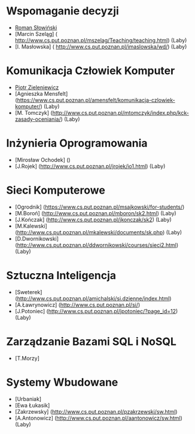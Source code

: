 # Wspomaganie decyzji
- [Roman Słowiński](http://www.cs.put.poznan.pl/mkadzinski/wd/) 
- [Marcin Szeląg] ( http://www.cs.put.poznan.pl/mszelag/Teaching/teaching.html) (Laby)
- [I. Masłowska] ( http://www.cs.put.poznan.pl/imaslowska/wd/) (Laby)

# Komunikacja Człowiek Komputer
- [Piotr Zieleniewicz]()
- [Agnieszka Mensfelt] (https://www.cs.put.poznan.pl/amensfelt/komunikacja-czlowiek-komputer/) (Laby)
- [M. Tomczyk] (http://www.cs.put.poznan.pl/mtomczyk/index.php/kck-zasady-oceniania/) (Laby)

# Inżynieria Oprogramowania
- [Mirosław Ochodek] ()
- [J.Rojek] (http://www.cs.put.poznan.pl/jrojek/io1.html) (Laby)

# Sieci Komputerowe
- [Ogrodnik] (https://www.cs.put.poznan.pl/msajkowski/for-students/)
- [M.Boroń] (http://www.cs.put.poznan.pl/mboron/sk2.html) (Laby)
- [J.Kończak] (http://www.cs.put.poznan.pl/jkonczak/sk2) (Laby)
- [M.Kalewski] (http://www.cs.put.poznan.pl/mkalewski/documents/sk.php) (Laby)
- [D.Dwornikowski] (http://www.cs.put.poznan.pl/ddwornikowski/courses/sieci2.html) (Laby)

# Sztuczna Inteligencja
- [Sweterek] (http://www.cs.put.poznan.pl/amichalski/si.dzienne/index.html)
- [A.Ławrynowicz] (http://www.cs.put.poznan.pl/si/)
- [J.Potoniec] (http://www.cs.put.poznan.pl/jpotoniec/?page_id=12) (Laby)

# Zarządzanie Bazami SQL i NoSQL
- [T.Morzy]

# Systemy Wbudowane
- [Urbaniak]
- [Ewa Łukasik]
- [Zakrzewsky] (http://www.cs.put.poznan.pl/pzakrzewski/sw.html)
- [A.Antonowicz] (http://www.cs.put.poznan.pl/aantonowicz/sw.html) (Laby)
